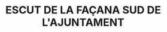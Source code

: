 ---
layout: patrimoni-details
title:  "ESCUT DE LA FAÇANA SUD DE L'AJUNTAMENT"
collections: ["patrimoni-arquitectonic", "bcin-previstos-cbp"]
coordinates:
  - group1:
        - [1.462401343718877, 42.357899040394315]
        - [1.462401039837181, 42.357919736757481]
        - [1.462531700512664, 42.357922084991806]
        - [1.462528541123384, 42.357903427113961]
        - [1.462401343718877, 42.357899040394315]
---